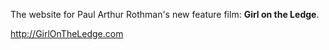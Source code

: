The website for Paul Arthur Rothman's new feature film: **Girl on the Ledge**.

http://GirlOnTheLedge.com
